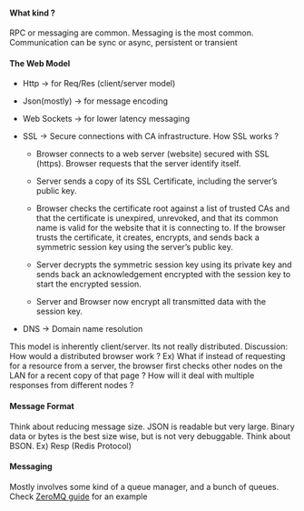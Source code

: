 #### What kind ?
RPC or messaging are common. Messaging is the most common. Communication can be sync or async, persistent or transient

#### The Web Model
* Http -> for Req/Res (client/server model)
* Json(mostly) -> for message encoding
* Web Sockets -> for lower latency messaging
* SSL -> Secure connections with CA infrastructure. How SSL works ?
	* Browser connects to a web server (website) secured with SSL (https). Browser requests that the server identify itself.

	* Server sends a copy of its SSL Certificate, including the server’s public key.

	* Browser checks the certificate root against a list of trusted CAs and that the certificate is unexpired, unrevoked, and that its common name is valid for the website that it is connecting to. If the browser trusts the certificate, it creates, encrypts, and sends back a symmetric session key using the server’s public key.

 
	* Server decrypts the symmetric session key using its private key and sends back an acknowledgement encrypted with the session key to start the encrypted session.

 
	* Server and Browser now encrypt all transmitted data with the session key.

* DNS -> Domain name resolution

This model is inherently client/server. Its not really distributed. Discussion: How would a distributed browser work ? Ex) What if instead of requesting for a resource from a server, the browser first checks other nodes on the LAN for a recent copy of that page ? How will it deal with multiple responses from different nodes ? 

#### Message Format
Think about reducing message size. JSON is readable but very large. Binary data or bytes is the best size wise, but is not very debuggable. Think about BSON. Ex) Resp (Redis Protocol)

#### Messaging
Mostly involves some kind of a queue manager, and a bunch of queues. Check [ZeroMQ guide](http://zguide.zeromq.org/page:all) for an example

